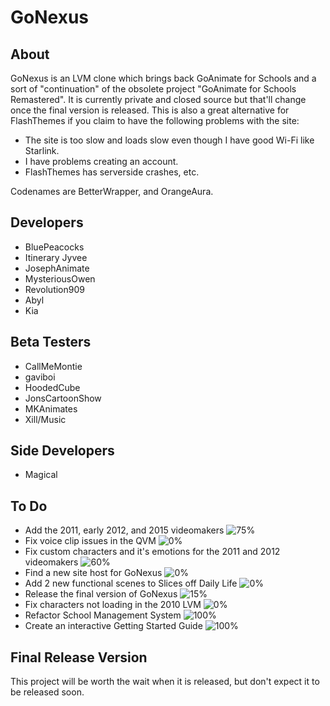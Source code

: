 # GoNexus

## About
GoNexus is an LVM clone which brings back GoAnimate for Schools and a sort of "continuation" of the obsolete project "GoAnimate for Schools Remastered". It is currently private and closed source but that'll change once the final version is released. This is also a great alternative for FlashThemes if you claim to have the following problems with the site:
* The site is too slow and loads slow even though I have good Wi-Fi like Starlink.
* I have problems creating an account.
* FlashThemes has serverside crashes, etc.

Codenames are BetterWrapper, and OrangeAura.

## Developers
* BluePeacocks
* Itinerary Jyvee
* JosephAnimate
* MysteriousOwen
* Revolution909
* Abyl
* Kia

## Beta Testers
* CallMeMontie
* gaviboi
* HoodedCube
* JonsCartoonShow
* MKAnimates
* Xill/Music

## Side Developers
* Magical
  
## To Do
* Add the 2011, early 2012, and 2015 videomakers ![75%](https://progress-bar.dev/75)
* Fix voice clip issues in the QVM ![0%](https://progress-bar.dev/0)
* Fix custom characters and it's emotions for the 2011 and 2012 videomakers ![60%](https://progress-bar.dev/60)
* Find a new site host for GoNexus ![0%](https://progress-bar.dev/0)
* Add 2 new functional scenes to Slices off Daily Life ![0%](https://progress-bar.dev/0)
* Release the final version of GoNexus ![15%](https://progress-bar.dev/15)
* Fix characters not loading in the 2010 LVM ![0%](https://progress-bar.dev/0)
* Refactor School Management System ![100%](https://progress-bar.dev/100)
* Create an interactive Getting Started Guide ![100%](https://progress-bar.dev/100)

## Final Release Version
This project will be worth the wait when it is released, but don't expect it to be released soon.
